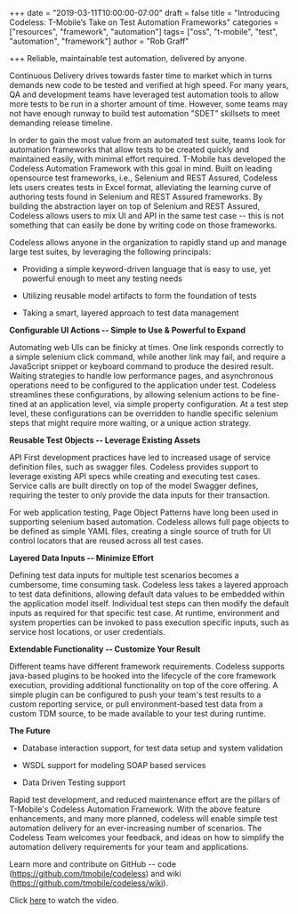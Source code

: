 +++
date = "2019-03-11T10:00:00-07:00"
draft = false
title = "Introducing Codeless: T-Mobile’s Take on Test Automation Frameworks"
categories = ["resources", "framework", "automation"]
tags= ["oss", "t-mobile", "test", "automation", "framework"]
author = "Rob Graff"

+++
Reliable, maintainable test automation, delivered by anyone.

Continuous Delivery drives towards faster time to market which in turns
demands new code to be tested and verified at high speed. For many
years, QA and development teams have leveraged test automation tools to
allow more tests to be run in a shorter amount of time. However, some
teams may not have enough runway to build test automation "SDET"
skillsets to meet demanding release timeline.

In order to gain the most value from an automated test suite, teams look
for automation frameworks that allow tests to be created quickly and
maintained easily, with minimal effort required. T-Mobile has developed
the Codeless Automation Framework with this goal in mind. Built on
leading opensource test frameworks, i.e., Selenium and REST Assured,
Codeless lets users creates tests in Excel format, alleviating the
learning curve of authoring tests found in Selenium and REST Assured
frameworks. By building the abstraction layer on top of Selenium and
REST Assured, Codeless allows users to mix UI and API in the same test
case -- this is not something that can easily be done by writing code on
those frameworks.

Codeless allows anyone in the organization to rapidly stand up and
manage large test suites, by leveraging the following principals:

-   Providing a simple keyword-driven language that is easy to use, yet
    powerful enough to meet any testing needs

-   Utilizing reusable model artifacts to form the foundation of
    tests

-   Taking a smart, layered approach to test data management

**Configurable UI Actions -- Simple to Use & Powerful to Expand**

Automating web UIs can be finicky at times. One link responds correctly
to a simple selenium click command, while another link may fail, and
require a JavaScript snippet or keyboard command to produce the desired
result. Waiting strategies to handle low performance pages, and
asynchronous operations need to be configured to the application under
test. Codeless streamlines these configurations, by allowing selenium
actions to be fine-tined at an application level, via simple property
configuration. At a test step level, these configurations can be
overridden to handle specific selenium steps that might require more
waiting, or a unique action strategy.

**Reusable Test Objects -- Leverage Existing Assets**

API First development practices have led to increased usage of service
definition files, such as swagger files. Codeless provides support to
leverage existing API specs while creating and executing test cases.
Service calls are built directly on top of the model Swagger defines,
requiring the tester to only provide the data inputs for their
transaction.

For web application testing, Page Object Patterns have long been used in
supporting selenium based automation. Codeless allows full page objects
to be defined as simple YAML files, creating a single source of truth
for UI control locators that are reused across all test cases.

**Layered Data Inputs -- Minimize Effort**

Defining test data inputs for multiple test scenarios becomes a
cumbersome, time consuming task. Codeless less takes a layered approach
to test data definitions, allowing default data values to be embedded
within the application model itself. Individual test steps can then
modify the default inputs as required for that specific test case. At
runtime, environment and system properties can be invoked to pass
execution specific inputs, such as service host locations, or user
credentials.

**Extendable Functionality -- Customize Your Result**

Different teams have different framework requirements. Codeless supports
java-based plugins to be hooked into the lifecycle of the core framework
execution, providing additional functionality on top of the core
offering. A simple plugin can be configured to push your team's test
results to a custom reporting service, or pull environment-based test
data from a custom TDM source, to be made available to your test during
runtime.

**The Future**

-   Database interaction support, for test data setup and system
    validation

-   WSDL support for modeling SOAP based services

-   Data Driven Testing support

Rapid test development, and reduced maintenance effort are the pillars
of T-Mobile's Codeless Automation Framework. With the above feature
enhancements, and many more planned, codeless will enable simple test
automation delivery for an ever-increasing number of scenarios. The
Codeless Team welcomes your feedback, and ideas on how to simplify the
automation delivery requirements for your team and applications.

Learn more and contribute on GitHub -- code
(<https://github.com/tmobile/codeless>) and wiki
(<https://github.com/tmobile/codeless/wiki>).

Click [here](https://web.microsoftstream.com/video/4822f8a4-9efa-481d-b13c-4e8116ee80a3) to watch the video.
